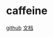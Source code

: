 # caffeine
[github](https://github.com/ben-manes/caffeine)
[文档](https://github.com/ben-manes/caffeine/wiki)
